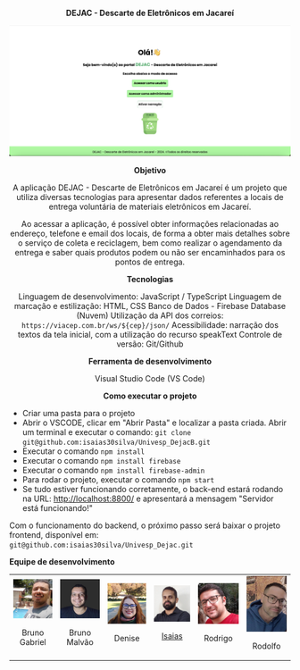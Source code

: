 <div align="center">

**DEJAC - Descarte de Eletrônicos em Jacareí**

</div>

![DEJAC - Tela inicial](imagens/dejac_tela_inicial.png)

<div align="center">

**Objetivo**

A aplicação DEJAC - Descarte de Eletrônicos em Jacareí é um projeto que utiliza diversas tecnologias para apresentar dados referentes a locais de entrega voluntária de materiais eletrônicos em Jacareí.

Ao acessar a aplicação, é possível obter informações relacionadas ao endereço, telefone e email dos locais, de forma a obter mais detalhes sobre o serviço de coleta e reciclagem, bem como realizar o agendamento da entrega e saber quais produtos podem ou não ser encaminhados para os pontos de entrega.
</div>

<div align="center">

**Tecnologias**

Linguagem de desenvolvimento: JavaScript / TypeScript
Linguagem de marcação e estilização: HTML, CSS
Banco de Dados - Firebase Database (Nuvem)
Utilização da API dos correios: `https://viacep.com.br/ws/${cep}/json/`
Acessibilidade: narração dos textos da tela inicial, com a utilização do recurso speakText
Controle de versão: Git/Github
</div>

<div align="center">

**Ferramenta de desenvolvimento**

Visual Studio Code (VS Code)

</div>

<div align="center">

**Como executar o projeto**

</div>

- Criar uma pasta para o projeto
- Abrir o VSCODE, clicar em "Abrir Pasta" e localizar a pasta criada. Abrir um terminal e executar o comando: `git clone git@github.com:isaias30silva/Univesp_DejacB.git`
- Executar o comando `npm install`
- Executar o comando `npm install firebase`
- Executar o comando `npm install firebase-admin`
- Para rodar o projeto, executar o comando `npm start`
- Se tudo estiver funcionando corretamente, o back-end estará rodando na URL: [http://localhost:8800/](http://localhost:8800/) e apresentará a mensagem "Servidor está funcionando!"

Com o funcionamento do backend, o próximo passo será baixar o projeto frontend, disponível em:  
`git@github.com:isaias30silva/Univesp_Dejac.git`

**Equipe de desenvolvimento**

<table>
  <tr>
    <td align="center">
      <img src="imagens/Bruno_Gabriel.jpg" alt="Bruno Gabriel" style="width: 100px; height: auto;">
      <p>Bruno Gabriel</p>
    </td>
    <td align="center">
      <img src="imagens/Bruno_Malvao.jpg" alt="Bruno Malvão" style="width: 100px; height: auto;">
      <p>Bruno Malvão</p>
    </td>
    <td align="center">
      <img src="imagens/Denise_Fachini.jpg" alt="Denise" style="width: 100px; height: auto;">
      <p>Denise</p>
    </td>
    <td align="center">
          <img src="imagens/Isaias.jpg" alt="Isaias" style="width: 100px; height: auto;">
          <p><a href="https://www.linkedin.com/in/isaias-menezes-silva/">Isaias</a></p>
        </td>
    </td>
    <td align="center">
      <img src="imagens/Rodrigo_Azevedo.png" alt="Rodrigo" style="width: 100px; height: auto;">
      <p>Rodrigo</p>
    </td>
    <td align="center">
      <img src="imagens/Rodolfo.jpg" alt="Rodolfo" style="width: 100px; height: auto;">
      <p>Rodolfo</p>
    </td>
  </tr>
</table>




